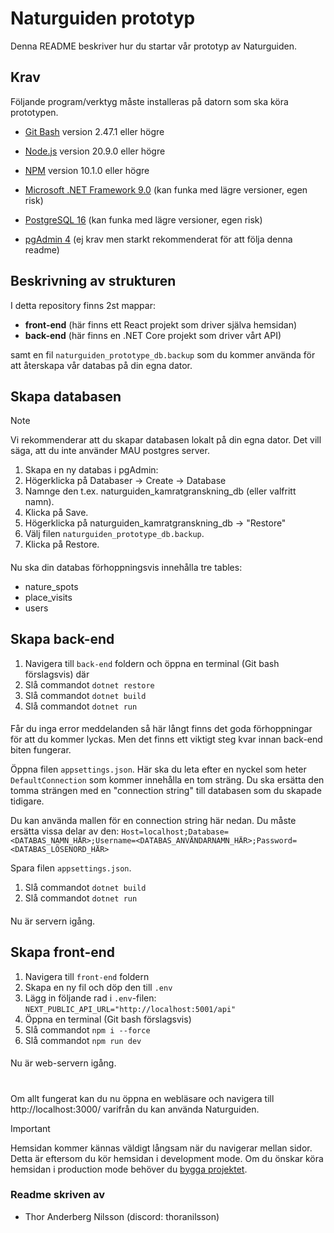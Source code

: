 # Naturguiden prototyp

Denna README beskriver hur du startar vår prototyp av Naturguiden.
## Krav
Följande program/verktyg måste installeras på datorn som ska köra prototypen.

- [Git Bash](https://git-scm.com/downloads) version 2.47.1 eller högre

- [Node.js](https://nodejs.org/) version 20.9.0 eller högre

- [NPM](https://docs.npmjs.com/downloading-and-installing-node-js-and-npm) version 10.1.0 eller högre

- [Microsoft .NET Framework 9.0](https://dotnet.microsoft.com/en-us/download) (kan funka med lägre versioner, egen risk)

- [PostgreSQL 16](https://www.postgresql.org/download/) (kan funka med lägre versioner, egen risk)

- [pgAdmin 4](https://www.pgadmin.org/download/) (ej krav men starkt rekommenderat för att följa denna readme)
## Beskrivning av strukturen
I detta repository finns 2st mappar:

- **front-end** (här finns ett React projekt som driver själva hemsidan)
- **back-end** (här finns en .NET Core projekt som driver vårt API)

samt en fil `naturguiden_prototype_db.backup` som du kommer använda för att återskapa vår databas på din egna dator.

## Skapa databasen
> [!NOTE]  
> Vi rekommenderar att du skapar databasen lokalt på din egna dator. Det vill säga, att du inte använder MAU postgres server.
1. Skapa en ny databas i pgAdmin:
2. Högerklicka på Databaser → Create → Database
3. Namnge den t.ex. naturguiden_kamratgranskning_db (eller valfritt namn).
4. Klicka på Save.
5. Högerklicka på naturguiden_kamratgranskning_db → "Restore"
6. Välj filen `naturguiden_prototype_db.backup`.
7. Klicka på Restore.
####
Nu ska din databas förhoppningsvis innehålla tre tables:
- nature_spots
- place_visits
- users
## Skapa back-end
1. Navigera till `back-end` foldern och öppna en terminal (Git bash förslagsvis) där
2. Slå commandot `dotnet restore`
3. Slå commandot `dotnet build`
4. Slå commandot `dotnet run`
####
Får du inga error meddelanden så här långt finns det goda förhoppningar för att du kommer lyckas. Men det finns ett viktigt steg kvar innan back-end biten fungerar.

Öppna filen `appsettings.json`. Här ska du leta efter en nyckel som heter `DefaultConnection` som kommer innehålla en tom sträng. Du ska ersätta den tomma strängen med en "connection string" till databasen som du skapade tidigare. 

Du kan använda mallen för en connection string här nedan. Du måste ersätta vissa delar av den:
`Host=localhost;Database=<DATABAS_NAMN_HÄR>;Username=<DATABAS_ANVÄNDARNAMN_HÄR>;Password=<DATABAS_LÖSENORD_HÄR>`

Spara filen `appsettings.json`.

1. Slå commandot `dotnet build`
2. Slå commandot `dotnet run`
####
Nu är servern igång.
## Skapa front-end
1. Navigera till `front-end` foldern
2. Skapa en ny fil och döp den till `.env`
3. Lägg in följande rad i `.env`-filen: `NEXT_PUBLIC_API_URL="http://localhost:5001/api"`
4. Öppna en terminal (Git bash förslagsvis)
5. Slå commandot `npm i --force`
6. Slå commandot `npm run dev`
####
Nu är web-servern igång.
#
Om allt fungerat kan du nu öppna en webläsare och navigera till http://localhost:3000/ varifrån du kan använda Naturguiden.

> [!IMPORTANT]
> Hemsidan kommer kännas väldigt långsam när du navigerar mellan sidor. Detta är eftersom du kör hemsidan i development mode. Om du önskar köra hemsidan i production mode behöver du [bygga projektet](https://nextjs.org/docs/pages/building-your-application/deploying).
### Readme skriven av

- Thor Anderberg Nilsson (discord: thoranilsson)
